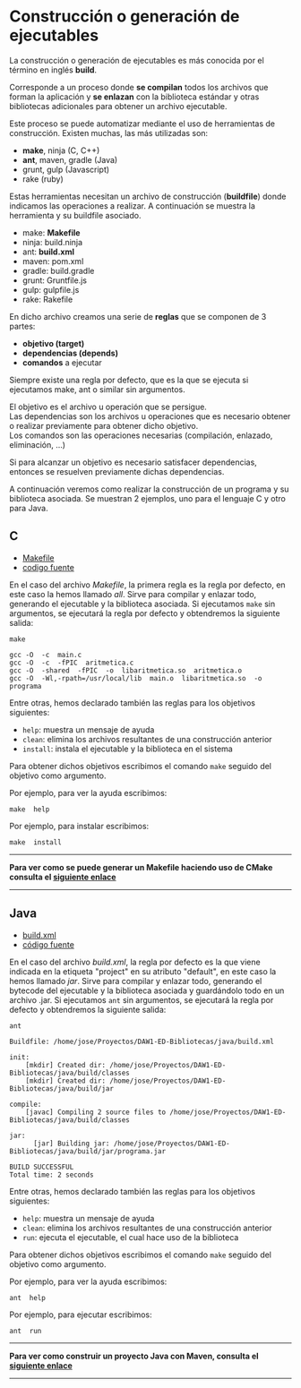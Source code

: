 # Construcción o generación de ejecutables

La construcción o generación de ejecutables es más conocida por el término en inglés __build__.

Corresponde a un proceso donde __se compilan__ todos los archivos que forman la aplicación 
y __se enlazan__ con la biblioteca estándar y otras bibliotecas adicionales para obtener un archivo ejecutable.

Este proceso se puede automatizar mediante el uso de herramientas de construcción. Existen muchas, las más utilizadas son:

  - __make__, ninja (C, C++)
  - __ant__, maven, gradle (Java)
  - grunt, gulp (Javascript)
  - rake (ruby)

Estas herramientas necesitan un archivo de construcción (__buildfile__) donde indicamos las operaciones a realizar.
A continuación se muestra la herramienta y su buildfile asociado.

  - make: __Makefile__
  - ninja: build.ninja
  - ant: __build.xml__
  - maven: pom.xml
  - gradle: build.gradle
  - grunt: Gruntfile.js
  - gulp: gulpfile.js
  - rake: Rakefile

En dicho archivo creamos una serie de __reglas__ que se componen de 3 partes:
- __objetivo (target)__
- __dependencias (depends)__
- __comandos__ a ejecutar

Siempre existe una regla por defecto, que es la que se ejecuta si ejecutamos make, ant o similar sin argumentos.

El objetivo es el archivo u operación que se persigue.  
Las dependencias son los archivos u operaciones que es necesario obtener o realizar previamente para obtener dicho objetivo.  
Los comandos son las operaciones necesarias (compilación, enlazado, eliminación, ...)

Si para alcanzar un objetivo es necesario satisfacer dependencias, entonces se resuelven previamente dichas dependencias.

A continuación veremos como realizar la construcción de un programa y su biblioteca asociada. Se muestran 2 ejemplos, uno para el lenguaje C y otro para Java.

## C

- [Makefile ](c/Makefile)
- [codigo fuente](c)

En el caso del archivo _Makefile_, la primera regla es la regla por defecto, en este caso la hemos llamado _all_.
Sirve para compilar y enlazar todo, generando el ejecutable y la biblioteca asociada. 
Si ejecutamos `make` sin argumentos, se ejecutará la regla por defecto y obtendremos la siguiente salida:

```
make
```

```
gcc -O  -c  main.c
gcc -O  -c  -fPIC  aritmetica.c
gcc -O  -shared  -fPIC  -o  libaritmetica.so  aritmetica.o
gcc -O  -Wl,-rpath=/usr/local/lib  main.o  libaritmetica.so  -o  programa
```


Entre otras, hemos declarado también las reglas para los objetivos siguientes:

- `help`:  muestra un mensaje de ayuda
- `clean`:  elimina los archivos resultantes de una construcción anterior
- `install`:  instala el ejecutable y la biblioteca en el sistema

Para obtener dichos objetivos escribimos el comando `make` seguido del objetivo como argumento. 

Por ejemplo, para ver la ayuda escribimos:

```
make  help
```

Por ejemplo, para instalar escribimos:

```
make  install
```


--- 

__Para ver como se puede generar un Makefile haciendo uso de CMake consulta el [siguiente enlace](https://github.com/jamj2000/DAW1-ED-Bibliotecas/blob/master/CMake.md)__

--- 



## Java

- [build.xml ](java/build.xml) 
- [código fuente](java)


En el caso del archivo _build.xml_, la regla por defecto es la que viene indicada en la etiqueta "project" en su atributo "default", en este caso la hemos llamado _jar_.
Sirve para compilar y enlazar todo, generando el bytecode del ejecutable y la biblioteca asociada y guardándolo todo en un archivo .jar. 
Si ejecutamos `ant` sin argumentos, se ejecutará la regla por defecto y obtendremos la siguiente salida:
```
ant
```

```
Buildfile: /home/jose/Proyectos/DAW1-ED-Bibliotecas/java/build.xml

init:
    [mkdir] Created dir: /home/jose/Proyectos/DAW1-ED-Bibliotecas/java/build/classes
    [mkdir] Created dir: /home/jose/Proyectos/DAW1-ED-Bibliotecas/java/build/jar

compile:
    [javac] Compiling 2 source files to /home/jose/Proyectos/DAW1-ED-Bibliotecas/java/build/classes

jar:
      [jar] Building jar: /home/jose/Proyectos/DAW1-ED-Bibliotecas/java/build/jar/programa.jar

BUILD SUCCESSFUL
Total time: 2 seconds
```

Entre otras, hemos declarado también las reglas para los objetivos siguientes:

- `help`:  muestra un mensaje de ayuda
- `clean`:  elimina los archivos resultantes de una construcción anterior
- `run`:  ejecuta el ejecutable, el cual hace uso de la biblioteca

Para obtener dichos objetivos escribimos el comando `make` seguido del objetivo como argumento. 

Por ejemplo, para ver la ayuda escribimos:

```
ant  help
```

Por ejemplo, para ejecutar escribimos:

```
ant  run
```

---

__Para ver como construir un proyecto Java con Maven, consulta el [siguiente enlace](https://github.com/jamj2000/DAW1-ED-Bibliotecas/blob/master/Maven.md)__

---

